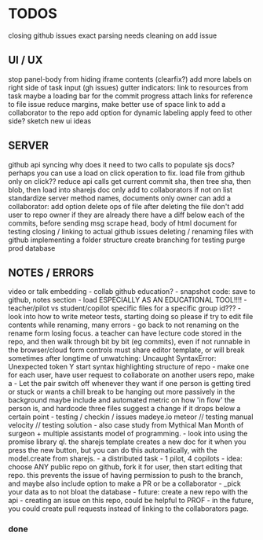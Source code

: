 TODOS
=====

closing github issues
exact parsing needs cleaning on add issue


## UI / UX

stop panel-body from hiding iframe contents (clearfix?)
add more labels on right side of task input (gh issues)
gutter indicators: link to resources from task
maybe a loading bar for the commit progress
attach links for reference to file issue
reduce margins, make better use of space
link to add a collaborator to the repo
add option for dynamic labeling
apply feed to other side?
sketch new ui ideas


## SERVER

github api syncing
    why does it need to two calls to populate sjs docs?
    perhaps you can use a load on click operation to fix.
load file from github only on click?? reduce api calls
    get current commit sha, then tree sha, then blob, then load into sharejs doc
only add to collaborators if not on list
standardize server method names, documents
only owner can add a collaborator: add option
delete ops of file after deleting the file
don't add user to repo owner if they are already there
have a diff below each of the commits, before sending msg
scrape head, body of html document for testing
closing / linking to actual github issues
deleting / renaming files with github
implementing a folder structure
create branching for testing
purge prod database


## NOTES / ERRORS

video or talk embedding - collab github education? - snapshot code: save to
github, notes section - load ESPECIALLY AS AN EDUCATIONAL TOOL!!!! -
teacher/pilot vs student/copilot specific files for a specific group id??? -
look into how to write meteor tests, starting doing so please if try to edit
file contents while renaming, many errors - go back to not renaming on the
rename form losing focus. a teacher can have lecture code stored in the repo,
and then walk through bit by bit (eg commits), even if not runnable in the
browser/cloud form controls must share editor template, or will break sometimes
after longtime of unwatching: Uncaught SyntaxError: Unexpected token Y start
syntax highlighting structure of repo - make one for each user, have user
request to collaborate on another users repo, make a - Let the pair switch off
whenever they want if one person is getting tired or stuck or wants a chill
break to be hanging out more passively in the background maybe include and
automated metric on how 'in flow' the person is, and hardcode three files
suggest a change if it drops below a certain point - testing / checkin / issues
madeye.io meteor // testing manual velocity // testing solution - also case
study from Mythical Man Month of surgeon + multiple assistants model of
programming. - look into using the promise library ql. the sharejs template
creates a new doc for it when you press the new button, but you can do this
automatically, with the model.create from sharejs. - a distributed task - 1
pilot, 4 copilots - idea: choose ANY public repo on github, fork it for user,
then start editing that repo. this prevents the issue of having permission to
push to the branch, and maybe also include option to make a PR or be a
collaborator - \_pick your data as to not bloat the database - future: create a
new repo with the api - creating an issue on this repo, could be helpful to
PROF - in the future, you could create pull requests instead of linking to the
collaborators page.


### done

<!--
hardcode three files
set up iframe html
on logout, route to '/'
adding branch options to config panel
integrate feed hooks into tasks
make a test button, load buffer
save three buffers and load into iframe
form validation: chat, rename, task, commit
add 'repo' field to user
add git options to each commit item
use repo id as project id, lots of refactoring
actual testing interface
handle null filename better
sorting files alphabetically
show which commit owner
make welcome template seperate, less wide
deliver resources based on active repo
push new commit to local db after github
writing to the contents of a sharejs document
integrate feed hooks into commits
loading content from a repo into files, then docs
make show / hide (hide completed) button
bug - clicking on box doesnt disable it??
EDITING GITHUB PERMISSION REQUESTS:
testing out pushing to an existing repo
difference between author and committer in git?
ACTUALLY design what the fields should be plz
only give user the user things related to their repo
generating shared session links - done with unique repo ids
loading a repos content, commit history
reconfigure public only repos
autoset default branch
having sessions or groups - scaling app
change template based on roles
making the task items more usable
conflict with sharejs and docs??? renaming to files
committing folders works, but can't load them - recursive trees
make a fake github account, collab with me
probably something to do with using autopublish
fixing the load commit / docs
add null msg for feed and commit
listiing a users repos / 'collabable'
load a specific commit instead of the latest
add a snapshot feature
store commit shas locally
removing login with email (just github)
have a link to rename or edit the project files...
refactor authentication code - methods
looking at roles, changing editing profiles
on selecting a repo, load branches
make login info pop to the left | align it right
deleting and renaming button (NOW DOES) work
make a new task also adds an item to feed
test/fix get repo production errors
chat: only show initials for briefness?
iframes custom javascript logger output
## guo meeting - time for MS visits? 11am
make message box look nicer
choose target from list of on github
pilot sees tasks and issues, can close issues.
doesnt see the testing frame tho, git vsc
copilot sees tasks issues, can't close tho
manages version control from the site
SMASH ALL TASKS INTO ONE PANE
importing github issues
linking to a specific issue
ability to close issue from codepilot
ability to create issue from codepilot?
seperate renderer bar - reload and file issue
screencapture to png
make a new issue, attach png to it
attach issue to the png
ask them to describe new issue
sort owned and all other editable repos
commit reset buttons actually do something
remove autopublish, p/s specific datasets
have partially curved border, lower ace
make prompt to open new file on close
color rename/delete buttons on hover
if no files yet, say clicknew in list
hard to get collab or contributor repos.
insert a better glyph for the current file
make settings panel info boex success?
tabbed user interface - elseif in meteor?
or rather how to do some routing in meteor
clicking on a file should go to edit tab
making a message with the commit
just make rename field focus a function
when make a newfile, autofocus rename
autofocus namefield on rename
checking out cloud9, project import
clean up css duplication rules
better iframe: responsive js, document.onready
squash preforked git history
make the chat list nicer
posting github issues
better iframe: serve template on route, have that be the src
github integration
option to pick roles
basic roles management
refactor on repoName
file specific syntax highlighting
show project id
-->
